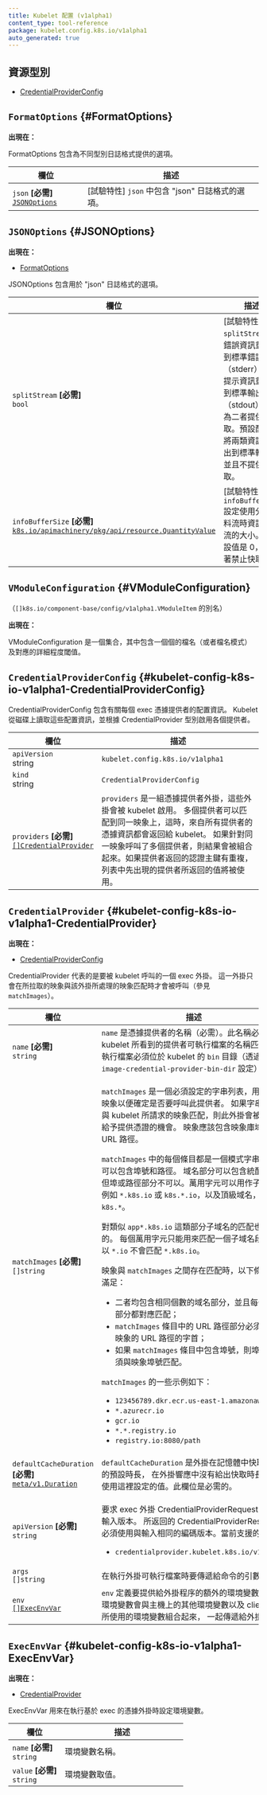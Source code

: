 ```yaml
---
title: Kubelet 配置 (v1alpha1)
content_type: tool-reference
package: kubelet.config.k8s.io/v1alpha1
auto_generated: true
---
```


<!--
title: Kubelet Configuration (v1alpha1)
content_type: tool-reference
package: kubelet.config.k8s.io/v1alpha1
auto_generated: true
-->

<!--
## Resource Types
-->
## 資源型別

- [CredentialProviderConfig](#kubelet-config-k8s-io-v1alpha1-CredentialProviderConfig)

## `FormatOptions`     {#FormatOptions}

<!--
**Appears in:**
-->
**出現在：**

<!--
FormatOptions contains options for the different logging formats.
-->
FormatOptions 包含為不同型別日誌格式提供的選項。

<table class="table">
<thead><tr><th width="30%"><!--Field-->欄位</th><th><!--Description-->描述</th></tr></thead>
<tbody>

<tr><td><code>json</code> <B>[必需]</B><br/>
<a href="#JSONOptions"><code>JSONOptions</code></a>
</td>
<td>
   <!--[Experimental] JSON contains options for logging format &quot;json&quot;.-->
   [試驗特性] <code>json</code> 中包含 &quot;json&quot; 日誌格式的選項。
</td>
</tr>
</tbody>
</table>

## `JSONOptions`     {#JSONOptions}

<!--
**Appears in:**
-->
**出現在：**

- [FormatOptions](#FormatOptions)

<!--
JSONOptions contains options for logging format &quot;json&quot;.
-->
JSONOptions 包含用於 &quot;json&quot; 日誌格式的選項。

<table class="table">
<thead><tr><th width="30%"><!--Field-->欄位</th><th><!--Description-->描述</th></tr></thead>
<tbody>

<tr><td><code>splitStream</code> <B>[必需]</B><br/>
<code>bool</code>
</td>
<td>
   <!--[Experimental] SplitStream redirects error messages to stderr while
info messages go to stdout, with buffering. The default is to write
both to stdout, without buffering.-->
  [試驗特性] <code>splitStream</code> 將錯誤資訊重定向到標準錯誤輸出（stderr），
將提示資訊重定向到標準輸出（stdout），併為二者提供快取。預設配置是將兩類資訊都寫出到標準輸出，
並且不提供快取。
</td>
</tr>

<tr><td><code>infoBufferSize</code> <B>[必需]</B><br/>
<a href="https://pkg.go.dev/k8s.io/apimachinery/pkg/api/resource#QuantityValue"><code>k8s.io/apimachinery/pkg/api/resource.QuantityValue</code></a>
</td>
<td>
   <!--[Experimental] InfoBufferSize sets the size of the info stream when
using split streams. The default is zero, which disables buffering.-->
  [試驗特性] <code>infoBufferSize</code> 設定使用分離資料流時資訊資料流的大小。
預設值是 0，意味著禁止快取。
</td>
</tr>
</tbody>
</table>

## `VModuleConfiguration`     {#VModuleConfiguration}

<!--
(Alias of `[]k8s.io/component-base/config/v1alpha1.VModuleItem`)
-->
（`[]k8s.io/component-base/config/v1alpha1.VModuleItem` 的別名）

<!--
**Appears in:**
-->
**出現在：**

<!--
VModuleConfiguration is a collection of individual file names or patterns
and the corresponding verbosity threshold.
-->
VModuleConfiguration 是一個集合，其中包含一個個的檔名（或者檔名模式）
及對應的詳細程度閾值。

## `CredentialProviderConfig`     {#kubelet-config-k8s-io-v1alpha1-CredentialProviderConfig}

<!--
CredentialProviderConfig is the configuration containing information about
each exec credential provider. Kubelet reads this configuration from disk and enables
each provider as specified by the CredentialProvider type.
-->
CredentialProviderConfig 包含有關每個 exec 憑據提供者的配置資訊。
Kubelet 從磁碟上讀取這些配置資訊，並根據 CredentialProvider 型別啟用各個提供者。

<table class="table">
<thead><tr><th width="30%"><!--Field-->欄位</th><th><!--Description-->描述</th></tr></thead>
<tbody>

<tr><td><code>apiVersion</code><br/>string</td><td><code>kubelet.config.k8s.io/v1alpha1</code></td></tr>
<tr><td><code>kind</code><br/>string</td><td><code>CredentialProviderConfig</code></td></tr>
<tr><td><code>providers</code> <B>[必需]</B><br/>
<a href="#kubelet-config-k8s-io-v1alpha1-CredentialProvider"><code>[]CredentialProvider</code></a>
</td>
<td>
   <!--
providers is a list of credential provider plugins that will be enabled by the kubelet.
Multiple providers may match against a single image, in which case credentials
from all providers will be returned to the kubelet. If multiple providers are called
for a single image, the results are combined. If providers return overlapping
auth keys, the value from the provider earlier in this list is used.
-->
  <code>providers</code> 是一組憑據提供者外掛，這些外掛會被 kubelet 啟用。
多個提供者可以匹配到同一映象上，這時，來自所有提供者的憑據資訊都會返回給 kubelet。
如果針對同一映象呼叫了多個提供者，則結果會被組合起來。如果提供者返回的認證主鍵有重複，
列表中先出現的提供者所返回的值將被使用。
</td>
</tr>
</tbody>
</table>

## `CredentialProvider`     {#kubelet-config-k8s-io-v1alpha1-CredentialProvider}

<!--
**Appears in:**
-->
**出現在：**

- [CredentialProviderConfig](#kubelet-config-k8s-io-v1alpha1-CredentialProviderConfig)

<!--
CredentialProvider represents an exec plugin to be invoked by the kubelet. The plugin is only
invoked when an image being pulled matches the images handled by the plugin (see matchImages).
-->
CredentialProvider 代表的是要被 kubelet 呼叫的一個 exec 外掛。
這一外掛只會在所拉取的映象與該外掛所處理的映象匹配時才會被呼叫（參見 <code>matchImages</code>）。

<table class="table">
<thead><tr><th width="30%"><!--Field-->欄位</th><th><!--Description-->描述</th></tr></thead>
<tbody>

<tr><td><code>name</code> <B>[必需]</B><br/>
<code>string</code>
</td>
<td>
   <!--name is the required name of the credential provider. It must match the name of the
provider executable as seen by the kubelet. The executable must be in the kubelet's
bin directory (set by the --image-credential-provider-bin-dir flag).</td>
-->
  <code>name</code> 是憑據提供者的名稱（必需）。此名稱必須與 kubelet
  所看到的提供者可執行檔案的名稱匹配。可執行檔案必須位於 kubelet 的 
  <code>bin</code> 目錄（透過 <code>--image-credential-provider-bin-dir</code> 設定）下。
</td>
</tr>

<tr><td><code>matchImages</code> <B>[必需]</B><br/>
<code>[]string</code>
</td>
<td>
   <!--matchImages is a required list of strings used to match against images in order to
determine if this provider should be invoked. If one of the strings matches the
requested image from the kubelet, the plugin will be invoked and given a chance
to provide credentials. Images are expected to contain the registry domain
and URL path.
Each entry in matchImages is a pattern which can optionally contain a port and a path.
Globs can be used in the domain, but not in the port or the path. Globs are supported
as subdomains like <code>*.k8s.io</code> or <code>k8s.*.io</code>, and top-level-domains such as <code>k8s.*</code>.
Matching partial subdomains like <code>app*.k8s.io</code> is also supported. Each glob can only match
a single subdomain segment, so <code>*.io</code> does not match <code>*.k8s.io</code>.
A match exists between an image and a matchImage when all of the below are true:
<ul>
<li>Both contain the same number of domain parts and each part matches.</li>
<li>The URL path of an imageMatch must be a prefix of the target image URL path.</li>
<li>If the imageMatch contains a port, then the port must match in the image as well.</li>
</ul>
Example values of matchImages:
  - 123456789.dkr.ecr.us-east-1.amazonaws.com
  - &lowast;.azurecr.io
  - gcr.io
  - &lowast;.&lowast;.registry.io
  - registry.io:8080/path
  -->
<p><code>matchImages</code> 是一個必須設定的字串列表，用來匹配映象以便確定是否要呼叫此提供者。
如果字串之一與 kubelet 所請求的映象匹配，則此外掛會被呼叫並給予提供憑證的機會。
映象應該包含映象庫域名和 URL 路徑。</p>
<p><code>matchImages</code> 中的每個條目都是一個模式字串，其中可以包含埠號和路徑。
域名部分可以包含統配符，但埠或路徑部分不可以。萬用字元可以用作子域名，例如
<code>*.k8s.io</code> 或 <code>k8s.*.io</code>，以及頂級域名，如 <code>k8s.*</code>。</p>
<p>對類似 <code>app*.k8s.io</code> 這類部分子域名的匹配也是支援的。
每個萬用字元只能用來匹配一個子域名段，所以 <code>*.io</code> 不會匹配 <code>*.k8s.io</code>。</p>
<p>映象與 <code>matchImages</code> 之間存在匹配時，以下條件都要滿足：</p>
<ul>
  <li>二者均包含相同個數的域名部分，並且每個域名部分都對應匹配；</li>
  <li><code>matchImages</code> 條目中的 URL 路徑部分必須是目標映象的 URL 路徑的字首；</li>
  <li>如果 <code>matchImages</code> 條目中包含埠號，則埠號也必須與映象埠號匹配。</li>
</ul>
<p><code>matchImages</code> 的一些示例如下：</p>
<ul>
<li><code>123456789.dkr.ecr.us-east-1.amazonaws.com</code></li>
<li><code>*.azurecr.io</code></li>
<li><code>gcr.io</code></li>
<li><code>*.*.registry.io</code></li>
<li><code>registry.io:8080/path</code></li>
</ul>
</td>
</tr>

<tr><td><code>defaultCacheDuration</code> <B>[必需]</B><br/>
<a href="https://pkg.go.dev/k8s.io/apimachinery/pkg/apis/meta/v1#Duration"><code>meta/v1.Duration</code></a>
</td>
<td>
   <!--defaultCacheDuration is the default duration the plugin will cache credentials in-memory
if a cache duration is not provided in the plugin response. This field is required.-->
   <code>defaultCacheDuration</code> 是外掛在記憶體中快取憑據的預設時長，
在外掛響應中沒有給出快取時長時，使用這裡設定的值。此欄位是必需的。
</td>
</tr>

<tr><td><code>apiVersion</code> <B>[必需]</B><br/>
<code>string</code>
</td>
<td>
   <!--Required input version of the exec CredentialProviderRequest. The returned CredentialProviderResponse
MUST use the same encoding version as the input. Current supported values are:
- credentialprovider.kubelet.k8s.io/v1alpha1-->
  <p>要求 exec 外掛 CredentialProviderRequest 請求的輸入版本。
  所返回的 CredentialProviderResponse 必須使用與輸入相同的編碼版本。當前支援的值有：</p>
  <ul>
    <li><code>credentialprovider.kubelet.k8s.io/v1alpha1</code></li>
  </ul>
</td>
</tr>

<tr><td><code>args</code><br/>
<code>[]string</code>
</td>
<td>
   <!--Arguments to pass to the command when executing it.-->
  在執行外掛可執行檔案時要傳遞給命令的引數。
</td>
</tr>

<tr><td><code>env</code><br/>
<a href="#kubelet-config-k8s-io-v1alpha1-ExecEnvVar"><code>[]ExecEnvVar</code></a>
</td>
<td>
   <!--Env defines additional environment variables to expose to the process. These
are unioned with the host's environment, as well as variables client-go uses
to pass argument to the plugin.-->
  <code>env</code> 定義要提供給外掛程序的額外的環境變數。
這些環境變數會與主機上的其他環境變數以及 client-go 所使用的環境變數組合起來，
一起傳遞給外掛。
</td>
</tr>
</tbody>
</table>

## `ExecEnvVar`     {#kubelet-config-k8s-io-v1alpha1-ExecEnvVar}

<!--
**Appears in:**
-->
**出現在：**

- [CredentialProvider](#kubelet-config-k8s-io-v1alpha1-CredentialProvider)

<!--
ExecEnvVar is used for setting environment variables when executing an exec-based
credential plugin.
-->
ExecEnvVar 用來在執行基於 exec 的憑據外掛時設定環境變數。

<table class="table">
<thead><tr><th width="30%"><!--Field-->欄位</th><th><!--Description-->描述</th></tr></thead>
<tbody>

<tr><td><code>name</code> <B>[必需]</B><br/>
<code>string</code>
</td>
<td>
   <!-- span class="text-muted">No description provided.</span -->
  環境變數名稱。
</td>
</tr>

<tr><td><code>value</code> <B>[必需]</B><br/>
<code>string</code>
</td>
<td>
   <!-- span class="text-muted">No description provided.</span-->
  環境變數取值。
</td>
</tr>
</tbody>
</table>

